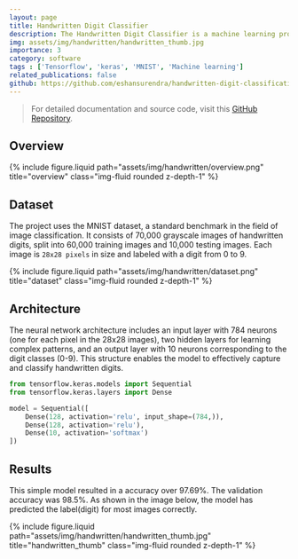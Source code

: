 ```yaml
---
layout: page
title: Handwritten Digit Classifier
description: The Handwritten Digit Classifier is a machine learning project that utilizes TensorFlow to classify handwritten digit images from the MNIST dataset. This project demonstrates the complete workflow of image classification, from data preprocessing to model evaluation and visualization.
img: assets/img/handwritten/handwritten_thumb.jpg
importance: 3
category: software
tags : ['Tensorflow', 'keras', 'MNIST', 'Machine learning']
related_publications: false
github: https://github.com/eshansurendra/handwritten-digit-classification
---
```


> For detailed documentation and source code, visit this [GitHub Repository](https://github.com/eshansurendra/handwritten-digit-classification).

## Overview

<div class="row justify-content-sm-center">
    <div class="col-sm mt-3 mt-md-0">
        {% include figure.liquid path="assets/img/handwritten/overview.png" title="overview" class="img-fluid rounded z-depth-1" %}
    </div>
</div>

## Dataset

The project uses the MNIST dataset, a standard benchmark in the field of image classification. It consists of 70,000 grayscale images of handwritten digits, split into 60,000 training images and 10,000 testing images. Each image is `28x28 pixels` in size and labeled with a digit from 0 to 9.

<div class="row">
    <div class="col-sm mt-3 mt-md-0">
        {% include figure.liquid path="assets/img/handwritten/dataset.png" title="dataset" class="img-fluid rounded z-depth-1" %}
    </div>
</div>

## Architecture

The neural network architecture includes an input layer with 784 neurons (one for each pixel in the 28x28 images), two hidden layers for learning complex patterns, and an output layer with 10 neurons corresponding to the digit classes (0-9). This structure enables the model to effectively capture and classify handwritten digits.

```python
from tensorflow.keras.models import Sequential
from tensorflow.keras.layers import Dense

model = Sequential([
    Dense(128, activation='relu', input_shape=(784,)),
    Dense(128, activation='relu'),
    Dense(10, activation='softmax')
])
```
## Results

This simple model resulted in a accuracy over 97.69%. The validation accuracy was 98.5%. As shown in the image below, the model has predicted the label(digit) for most images correctly.

<div class="row">
    <div class="col-sm mt-3 mt-md-0">
        {% include figure.liquid path="assets/img/handwritten/handwritten_thumb.jpg" title="handwritten_thumb" class="img-fluid rounded z-depth-1" %}
    </div>
</div>



